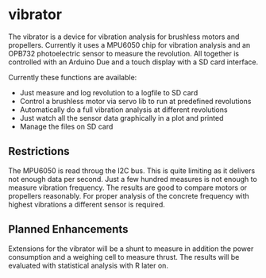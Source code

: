 # vibrator
The vibrator is a device for vibration analysis for brushless motors and propellers. Currently it uses a MPU6050 chip for vibration analysis and an OPB732 photoelectric sensor to measure the revolution. All together is controlled with an Arduino Due and a touch display with a SD card interface. 

Currently these functions are available:

* Just measure and log revolution to a logfile to SD card
* Control a brushless motor via servo lib to run at predefined revolutions
* Automatically do a full vibration analysis at different revolutions
* Just watch all the sensor data graphically in a plot and printed
* Manage the files on SD card

## Restrictions

The MPU6050 is read throug the I2C bus. This is quite limiting as it delivers not enough data per second. Just a few hundred measures is not enough to measure vibration frequency. The results are good to compare motors or propellers reasonably. For proper analysis of the concrete frequency with highest vibrations a different sensor is required. 

## Planned Enhancements

Extensions for the vibrator will be a shunt to measure in addition the power consumption and a weighing cell to measure thrust. The results will be evaluated with statistical analysis with R later on.
 





